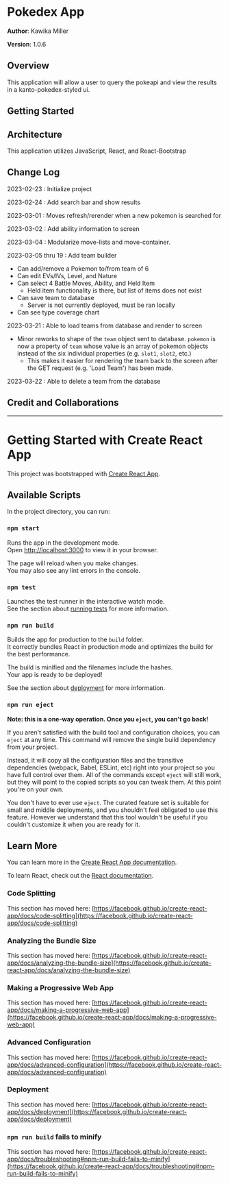 # Pokedex App

**Author**: Kawika Miller

**Version**: 1.0.6 
<!-- (increment the patch/fix version number if you make more commits past your first submission) -->

## Overview
This application will allow a user to query the pokeapi and view the results in a kanto-pokedex-styled ui.

## Getting Started
<!-- What are the steps that a user must take in order to build this app on their own machine and get it running? -->

## Architecture
This application utilizes JavaScript, React, and React-Bootstrap

## Change Log
2023-02-23 : Initialize project

2023-02-24 : Add search bar and show results

2023-03-01 : Moves refresh/rerender when a new pokemon is searched for

2023-03-02 : Add ability information to screen

2023-03-04 : Modularize move-lists and move-container.

2023-03-05 thru 19 : Add team builder
- Can add/remove a Pokemon to/from team of 6
- Can edit EVs/IVs, Level, and Nature
- Can select 4 Battle Moves, Ability, and Held Item
  - Held item functionality is there, but list of items does not exist
- Can save team to database
  - Server is not currently deployed, must be ran locally
- Can see type coverage chart

2023-03-21 : Able to load teams from database and render to screen
- Minor reworks to shape of the `team` object sent to database. `pokemon` is now a property of `team` whose value is an array of pokemon objects instead of the six individual properties (e.g. `slot1`, `slot2`, etc.)
  - This makes it easier for rendering the team back to the screen after the GET request (e.g. 'Load Team') has been made.

2023-03-22 : Able to delete a team from the database

## Credit and Collaborations


------

# Getting Started with Create React App

This project was bootstrapped with [Create React App](https://github.com/facebook/create-react-app).

## Available Scripts

In the project directory, you can run:

### `npm start`

Runs the app in the development mode.\
Open [http://localhost:3000](http://localhost:3000) to view it in your browser.

The page will reload when you make changes.\
You may also see any lint errors in the console.

### `npm test`

Launches the test runner in the interactive watch mode.\
See the section about [running tests](https://facebook.github.io/create-react-app/docs/running-tests) for more information.

### `npm run build`

Builds the app for production to the `build` folder.\
It correctly bundles React in production mode and optimizes the build for the best performance.

The build is minified and the filenames include the hashes.\
Your app is ready to be deployed!

See the section about [deployment](https://facebook.github.io/create-react-app/docs/deployment) for more information.

### `npm run eject`

**Note: this is a one-way operation. Once you `eject`, you can't go back!**

If you aren't satisfied with the build tool and configuration choices, you can `eject` at any time. This command will remove the single build dependency from your project.

Instead, it will copy all the configuration files and the transitive dependencies (webpack, Babel, ESLint, etc) right into your project so you have full control over them. All of the commands except `eject` will still work, but they will point to the copied scripts so you can tweak them. At this point you're on your own.

You don't have to ever use `eject`. The curated feature set is suitable for small and middle deployments, and you shouldn't feel obligated to use this feature. However we understand that this tool wouldn't be useful if you couldn't customize it when you are ready for it.

## Learn More

You can learn more in the [Create React App documentation](https://facebook.github.io/create-react-app/docs/getting-started).

To learn React, check out the [React documentation](https://reactjs.org/).

### Code Splitting

This section has moved here: [https://facebook.github.io/create-react-app/docs/code-splitting](https://facebook.github.io/create-react-app/docs/code-splitting)

### Analyzing the Bundle Size

This section has moved here: [https://facebook.github.io/create-react-app/docs/analyzing-the-bundle-size](https://facebook.github.io/create-react-app/docs/analyzing-the-bundle-size)

### Making a Progressive Web App

This section has moved here: [https://facebook.github.io/create-react-app/docs/making-a-progressive-web-app](https://facebook.github.io/create-react-app/docs/making-a-progressive-web-app)

### Advanced Configuration

This section has moved here: [https://facebook.github.io/create-react-app/docs/advanced-configuration](https://facebook.github.io/create-react-app/docs/advanced-configuration)

### Deployment

This section has moved here: [https://facebook.github.io/create-react-app/docs/deployment](https://facebook.github.io/create-react-app/docs/deployment)

### `npm run build` fails to minify

This section has moved here: [https://facebook.github.io/create-react-app/docs/troubleshooting#npm-run-build-fails-to-minify](https://facebook.github.io/create-react-app/docs/troubleshooting#npm-run-build-fails-to-minify)
